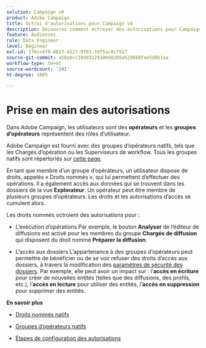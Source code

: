 ```yaml
---
solution: Campaign v8
product: Adobe Campaign
title: Octroi d’autorisations pour Campaign v8
description: Découvrez comment octroyer des autorisations pour Campaign v8
feature: Audiences
role: Data Engineer
level: Beginner
exl-id: 176cc4f0-8827-4127-9f03-7d75ac8cf917
source-git-commit: a50a6cc28d9312910668205e528888fae5d0b1aa
workflow-type: tm+mt
source-wordcount: '241'
ht-degree: 100%

---
```


# Prise en main des autorisations

Dans Adobe Campaign, les utilisateurs sont des **opérateurs** et les **groupes d’opérateurs** représentent des rôles d’utilisateur.

Adobe Campaign est fourni avec des groupes d’opérateurs natifs, tels que les Chargés d’opération ou les Superviseurs de workflow. Tous les groupes natifs sont répertoriés sur [cette page](https://experienceleague.adobe.com/docs/campaign-classic/using/getting-started/permissions/access-management-groups.html?lang=fr#default-groups).

En tant que membre d’un groupe d’opérateurs, un utilisateur dispose de droits, appelés « Droits nommés », qui lui permettent d’effectuer des opérations. Il a également accès aux données qui se trouvent dans les dossiers de la vue **Explorateur**. Un opérateur peut être membre de plusieurs groupes d’opérateurs. Les droits et les autorisations d’accès se cumulent alors.

Les droits nommés octroient des autorisations pour :

* L’exécution d’opérations
Par exemple, le bouton **Analyser** de l’éditeur de diffusions est activé pour les membres du groupe **Chargés de diffusion** qui disposent du droit nommé **Préparer la diffusion**.

* L’accès aux dossiers
L’appartenance à des groupes d’opérateurs peut permettre de bénéficier ou de se voir refuser des droits d’accès aux dossiers, à travers la modification des [paramètres de sécurité des dossiers](https://experienceleague.adobe.com/docs/campaign-classic/using/getting-started/permissions/access-management-folders.html?lang=fr#permissions-on-a-folder). Par exemple, elle peut avoir un impact sur : l’**accès en écriture** pour créer de nouvelles entités (telles que des diffusions, des profils, etc.), l’**accès en lecture** pour utiliser des entités, l’**accès en suppression** pour supprimer des entités.

**En savoir plus**

* [Droits nommés natifs](https://experienceleague.adobe.com/docs/campaign-classic/using/getting-started/permissions/access-management-named-rights.html?lang=fr)

* [Groupes d’opérateurs natifs](https://experienceleague.adobe.com/docs/campaign-classic/using/getting-started/permissions/access-management-groups.html?lang=en#default-groups)

* [Étapes de configuration des autorisations](https://experienceleague.adobe.com/docs/campaign-classic/using/getting-started/permissions/access-management.html?lang=fr)
